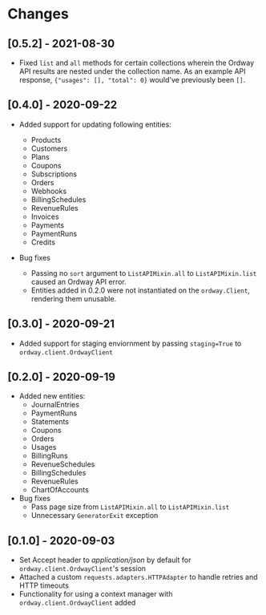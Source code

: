 # Changes

## [0.5.2] - 2021-08-30

- Fixed `list` and `all` methods for certain collections wherein the Ordway API results are nested under the collection name. As an example API response, `{"usages": [], "total": 0}` would've previously been `[]`.

## [0.4.0] - 2020-09-22

- Added support for updating following entities:
  * Products
  * Customers
  * Plans
  * Coupons
  * Subscriptions
  * Orders
  * Webhooks
  * BillingSchedules
  * RevenueRules
  * Invoices
  * Payments
  * PaymentRuns
  * Credits

- Bug fixes
  * Passing no `sort` argument to `ListAPIMixin.all` to `ListAPIMixin.list` caused an Ordway API error. 
  * Entities added in 0.2.0 were not instantiated on the `ordway.Client`, rendering them unusable.

## [0.3.0] - 2020-09-21

- Added support for staging enviornment by passing `staging=True` to `ordway.client.OrdwayClient`

## [0.2.0] - 2020-09-19

- Added new entities:
  * JournalEntries
  * PaymentRuns
  * Statements
  * Coupons
  * Orders
  * Usages
  * BillingRuns
  * RevenueSchedules
  * BillingSchedules
  * RevenueRules
  * ChartOfAccounts
- Bug fixes
  * Pass page size from `ListAPIMixin.all` to `ListAPIMixin.list`
  * Unnecessary `GeneratorExit` exception

## [0.1.0] - 2020-09-03

- Set Accept header to *application/json* by default for `ordway.client.OrdwayClient`'s session
- Attached a custom `requests.adapters.HTTPAdapter` to handle retries and HTTP timeouts
- Functionality for using a context manager with `ordway.client.OrdwayClient` added